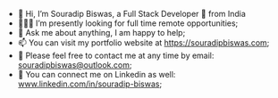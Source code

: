 - 👋 Hi, I’m Souradip Biswas, a Full Stack Developer 🚀 from India
- 👨🏽‍💻 I’m presently looking for full time remote opportunities;
- 💬 Ask me about anything, I am happy to help;
- 📫 You can visit my portfolio website at https://souradipbiswas.com;
- 👀 Please feel free to contact me at any time by email: souradipbiswas@outlook.com;
- 🌱 You can connect me on Linkedin as well: www.linkedin.com/in/souradip-biswas;




   
   
   



<!---
souradipbiswas/souradipbiswas is a ✨ special ✨ repository because its `README.md` (this file) appears on your GitHub profile.
You can click the Preview link to take a look at your changes.
--->

